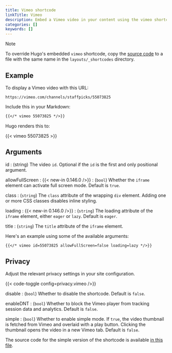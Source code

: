 ```yaml
---
title: Vimeo shortcode
linkTitle: Vimeo
description: Embed a Vimeo video in your content using the vimeo shortcode.
categories: []
keywords: []
---
```


> [!note]
> To override Hugo's embedded `vimeo` shortcode, copy the [source code][] to a file with the same name in the `layouts/_shortcodes` directory.

## Example

To display a Vimeo video with this URL:

```text
https://vimeo.com/channels/staffpicks/55073825
```

Include this in your Markdown:

```md {file="content/example.md"}
{{</* vimeo 55073825 */>}}
```

Hugo renders this to:

{{< vimeo 55073825 >}}

## Arguments

id
: (string) The video `id`. Optional if the `id` is the first and only positional argument.

allowFullScreen
: {{< new-in 0.146.0 />}}
: (`bool`) Whether the `iframe` element can activate full screen mode. Default is `true`.

class
: (`string`) The `class` attribute of the wrapping `div` element. Adding one or more CSS classes disables inline styling.

loading
: {{< new-in 0.146.0 />}}
: (`string`) The loading attribute of the `iframe` element, either `eager` or `lazy`. Default is `eager`.

title
: (`string`) The `title` attribute of the `iframe` element.

Here's an example using some of the available arguments:

```md {file="content/example.md"}
{{</* vimeo id=55073825 allowFullScreen=false loading=lazy */>}}
```

## Privacy

Adjust the relevant privacy settings in your site configuration.

{{< code-toggle config=privacy.vimeo />}}

disable
: (`bool`) Whether to disable the shortcode. Default is `false`.

enableDNT
: (`bool`) Whether to block the Vimeo player from tracking session data and analytics. Default is `false`.

simple
: (`bool`) Whether to enable simple mode. If `true`, the video thumbnail is fetched from Vimeo and overlaid with a play button. Clicking the thumbnail opens the video in a new Vimeo tab. Default is `false`.

The source code for the simple version of the shortcode is available [in this file][].

[in this file]: <{{% eturl vimeo_simple %}}>
[source code]: <{{% eturl vimeo %}}>
